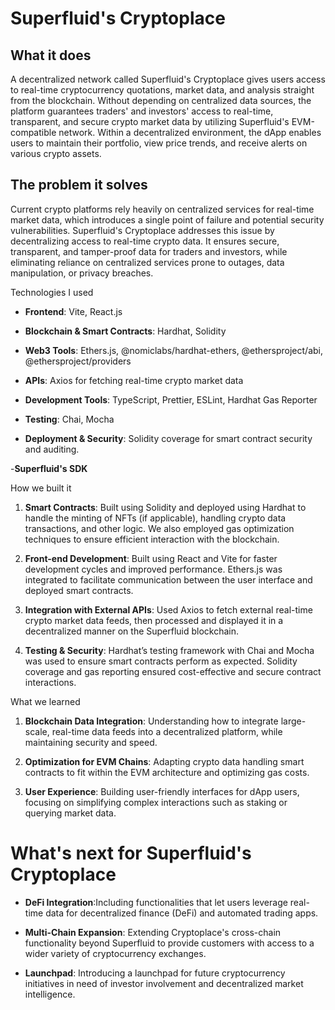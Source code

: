 # Superfluid's Cryptoplace

## What it does

A decentralized network called Superfluid's Cryptoplace gives users access to real-time cryptocurrency quotations, market data, and analysis straight from the blockchain. Without depending on centralized data sources, the platform guarantees traders' and investors' access to real-time, transparent, and secure crypto market data by utilizing Superfluid's EVM-compatible network. Within a decentralized environment, the dApp enables users to maintain their portfolio, view price trends, and receive alerts on various crypto assets.



## The problem it solves

Current crypto platforms rely heavily on centralized services for real-time market data, which introduces a single point of failure and potential security vulnerabilities. Superfluid's Cryptoplace addresses this issue by decentralizing access to real-time crypto data. It ensures secure, transparent, and tamper-proof data for traders and investors, while eliminating reliance on centralized services prone to outages, data manipulation, or privacy breaches.


Technologies I used
- **Frontend**: Vite, React.js

- **Blockchain & Smart Contracts**: Hardhat, Solidity

- **Web3 Tools**: Ethers.js, @nomiclabs/hardhat-ethers, @ethersproject/abi, @ethersproject/providers

- **APIs**: Axios for fetching real-time crypto market data

- **Development Tools**: TypeScript, Prettier, ESLint, Hardhat Gas Reporter

- **Testing**: Chai, Mocha

- **Deployment & Security**: Solidity coverage for smart contract security and auditing.

-**Superfluid's SDK**



How we built it
1. **Smart Contracts**: Built using Solidity and deployed using Hardhat to handle the minting of NFTs (if applicable), handling crypto data transactions, and other logic. We also employed gas optimization techniques to ensure efficient interaction with the blockchain.

2. **Front-end Development**: Built using React and Vite for faster development cycles and improved performance. Ethers.js was integrated to facilitate communication between the user interface and deployed smart contracts.

3. **Integration with External APIs**: Used Axios to fetch external real-time crypto market data feeds, then processed and displayed it in a decentralized manner on the Superfluid blockchain.

4. **Testing & Security**: Hardhat’s testing framework with Chai and Mocha was used to ensure smart contracts perform as expected. Solidity coverage and gas reporting ensured cost-effective and secure contract interactions.



What we learned
1. **Blockchain Data Integration**: Understanding how to integrate large-scale, real-time data feeds into a decentralized platform, while maintaining security and speed.

2. **Optimization for EVM Chains**: Adapting crypto data handling smart contracts to fit within the EVM architecture and optimizing gas costs.

3. **User Experience**: Building user-friendly interfaces for dApp users, focusing on simplifying complex interactions such as staking or querying market data.





# What's next for Superfluid's Cryptoplace

- **DeFi Integration**:Including functionalities that let users leverage real-time data for decentralized finance (DeFi) and automated trading apps.

- **Multi-Chain Expansion**: Extending Cryptoplace's cross-chain functionality beyond Superfluid to provide customers with access to a wider variety of cryptocurrency exchanges.

- **Launchpad**: Introducing a launchpad for future cryptocurrency initiatives in need of investor involvement and decentralized market intelligence.